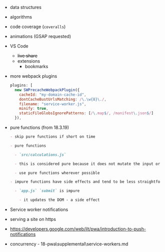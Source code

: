 - data structures
- algorithms
- code coverage (`coveralls`)
- animations (GSAP requested)
- VS Code

  - ~~live share~~
  - extensions
    - bookmarks

- more webpack plugins

  ```js
  plugins: [
    new SWPrecacheWebpackPlugin({
      cacheId: "my-domain-cache-id",
      dontCacheBustUrlsMatching: /\.\w{8}\./,
      filename: "service-worker.js",
      minify: true,
      staticFileGlobsIgnorePatterns: [/\.map$/, /manifest\.json$/]
    }),
  ```

- pure functions (from 18.3.19)

  ```md
  - skip pure functions if short on time

  - pure functions

    - `src/calculations.js`

    - this is considered pure because it does not mutate the input or produce side effects (update a db, change the DOM, etc.)

    - use pure functions wherever possible

  - impure functions have side effects and tend to be less straightforward, harder to reason about and more difficult to test

    - `app.js` `submit` is impure

      - it updates the DOM - a side effect
  ```

- Service worker notifications

- serving a site on https

- https://developers.google.com/web/ilt/pwa/introduction-to-push-notifications

- concurrency - 18-pwa\supplemental\service-workers.md
